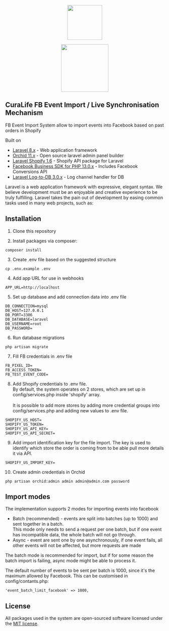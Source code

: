 <p align="center"><a href="https://curalife.com" target="_blank">
<img src="https://cdn.shopify.com/s/files/1/0495/2621/0723/files/logo-colored_201b4ca3-0ff6-4c76-ab65-5033659c30e1.png?v=1620372592" width="110">
</a>
</p>

<p align="center"><a href="https://smarketly.com" target="_blank">
<img src="https://s3-us-west-2.amazonaws.com/static.smarketly.co/assets/images/uploads/D7PDjsGQq8xdkGm.png" width="150">
</a>
</p>


## CuraLife FB Event Import / Live Synchronisation Mechanism

FB Event Import System allow to import events into Facebook based on past orders in Shopify

Built on 
* [Laravel 8.x](https://laravel.com) - Web application framework
* [Orchid 11.x](https://orchid.software/) - Open source laravel admin panel builder
* [Laravel Shopify 1.6](https://github.com/clarity-tech/laravel-shopify) - Shopify API package for Laravel
* [Facebook Business SDK for PHP 13.0.x](https://github.com/facebook/facebook-php-business-sdk) - Includes Facebook Conversions API 
* [Laravel Log-to-DB 3.0.x](https://github.com/danielme85/laravel-log-to-db) - Log channel handler for DB

Laravel is a web application framework with expressive, elegant syntax. We believe development must be an enjoyable and creative experience to be truly fulfilling. Laravel takes the pain out of development by easing common tasks used in many web projects, such as:

## Installation

1. Clone this repository 

2. Install packages via composer:
```shell
composer install
```

3. Create .env file based on the suggested structure
```shell
cp .env.example .env
```
4. Add app URL for use in webhooks
```
APP_URL=http://localhost
```
5. Set up database and add connection data into .env file
```
DB_CONNECTION=mysql
DB_HOST=127.0.0.1
DB_PORT=3306
DB_DATABASE=laravel
DB_USERNAME=root
DB_PASSWORD=
```

6. Run database migrations
```shell
php artisan migrate
```
7. Fill FB credentials in .env file
```
FB_PIXEL_ID=
FB_ACCESS_TOKEN=
FB_TEST_EVENT_CODE=
```
8. Add Shopify credentials to .env file. <br>
By default, the system operates on 2 stores, which are set up in config/services.php inside 'shopify' array.
   <br><br>
It is possible to add more stores by adding more credential groups into config/services.php and adding new values to .env file.
```
SHOPIFY_US_HOST=
SHOPIFY_US_TOKEN=
SHOPIFY_US_API_KEY=
SHOPIFY_US_API_SECRET=
```
9. Add import identification key for the file import.
The key is used to identify which store the order is coming from to be able pull more details it via API.
```
SHOPIFY_US_IMPORT_KEY=
```

10. Create admin credentials in Orchid 
```shell
php artisan orchid:admin admin admin@admin.com password
```


## Import modes

The implementation supports 2 modes for importing events into facebook
* Batch (recommended) - events are split into batches (up to 1000) and sent together in a batch. <br> This mode only needs to send a request per one batch, but if one event has incompatible data, the whole batch will not go through.
* Async - event are sent one by one asynchronously, if one event fails, all other events will not be affected, but more requests are made

The batch mode is recommended for import, but if for some reason the batch import is failing, async mode might be able to process it.

The default number of events to be sent per batch is 1000, since it's the maximum allowed by Facebook.
This can be customised in config/contants.php:

```
'event_batch_limit_facebook' => 1000,
```

## License

All packages used in the system are open-sourced software licensed under the [MIT license](https://opensource.org/licenses/MIT).
